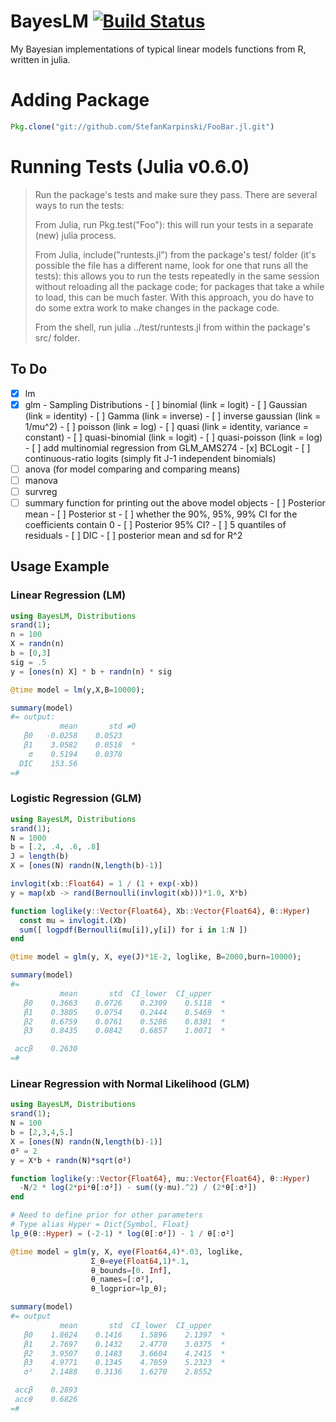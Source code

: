 # BayesLM [![Build Status](https://travis-ci.org/luiarthur/BayesLM.jl.svg?branch=master)](https://travis-ci.org/luiarthur/BayesLM.jl)

My Bayesian implementations of typical linear models functions from R, written in julia.

# Adding Package
```julia
Pkg.clone("git://github.com/StefanKarpinski/FooBar.jl.git")
```

# Running Tests (Julia v0.6.0)

> Run the package's tests and make sure they pass. There are several ways to run
> the tests:
> 
> From Julia, run Pkg.test("Foo"): this will run your tests in a separate (new)
> julia process.
> 
> From Julia, include("runtests.jl") from the package's test/ folder (it's
> possible the file has a different name, look for one that runs all the tests):
> this allows you to run the tests repeatedly in the same session without
> reloading all the package code; for packages that take a while to load, this
> can be much faster. With this approach, you do have to do some extra work to
> make changes in the package code.
> 
> From the shell, run julia ../test/runtests.jl from within the package's src/
> folder.


## To Do

- [x] lm
- [x] glm
      - Sampling Distributions
      - [ ] binomial	(link = logit)
      - [ ] Gaussian	(link = identity)
      - [ ] Gamma	(link = inverse)
      - [ ] inverse gaussian	(link = 1/mu^2)
      - [ ] poisson	(link = log)
      - [ ] quasi	(link = identity, variance = constant)
      - [ ] quasi-binomial	(link = logit)
      - [ ] quasi-poisson	(link = log)
      - [ ] add multinomial regression from GLM_AMS274
            - [x] BCLogit 
            - [ ] continuous-ratio logits (simply fit J-1 independent binomials)
- [ ] anova (for model comparing and comparing means)
- [ ] manova
- [ ] survreg
- [ ] summary function for printing out the above model objects
      - [ ] Posterior mean
      - [ ] Posterior st
      - [ ] whether the 90%, 95%, 99% CI for the coefficients contain 0
      - [ ] Posterior 95% CI?
      - [ ] 5 quantiles of residuals
      - [ ] DIC
      - [ ] posterior mean and sd for R^2

## Usage Example


### Linear Regression (LM)
```julia
using BayesLM, Distributions
srand(1);
n = 100
X = randn(n)
b = [0,3]
sig = .5
y = [ones(n) X] * b + randn(n) * sig

@time model = lm(y,X,B=10000);

summary(model)
#= output:
           mean       std ≠0
   β0   -0.0258    0.0523
   β1    3.0582    0.0518  *
    σ    0.5194    0.0378
  DIC    153.56
=#
```

### Logistic Regression (GLM)
```julia
using BayesLM, Distributions
srand(1);
N = 1000
b = [.2, .4, .6, .8]
J = length(b)
X = [ones(N) randn(N,length(b)-1)]

invlogit(xb::Float64) = 1 / (1 + exp(-xb))
y = map(xb -> rand(Bernoulli(invlogit(xb)))*1.0, X*b)

function loglike(y::Vector{Float64}, Xb::Vector{Float64}, θ::Hyper)
  const mu = invlogit.(Xb)
  sum([ logpdf(Bernoulli(mu[i]),y[i]) for i in 1:N ])
end

@time model = glm(y, X, eye(J)*1E-2, loglike, B=2000,burn=10000);

summary(model)
#=
           mean       std  CI_lower  CI_upper
   β0    0.3663    0.0726    0.2309    0.5118  *
   β1    0.3805    0.0754    0.2444    0.5469  *
   β2    0.6759    0.0761    0.5286    0.8301  *
   β3    0.8435    0.0842    0.6857    1.0071  *

 accβ    0.2630
=#
```

### Linear Regression with Normal Likelihood (GLM)
```julia
using BayesLM, Distributions
srand(1);
N = 100
b = [2,3,4,5.]
X = [ones(N) randn(N,length(b)-1)]
σ² = 2
y = X*b + randn(N)*sqrt(σ²)

function loglike(y::Vector{Float64}, mu::Vector{Float64}, θ::Hyper)
  -N/2 * log(2*pi*θ[:σ²]) - sum((y-mu).^2) / (2*θ[:σ²])
end

# Need to define prior for other parameters
# Type alias Hyper = Dict{Symbol, Float}
lp_θ(θ::Hyper) = (-2-1) * log(θ[:σ²]) - 1 / θ[:σ²]

@time model = glm(y, X, eye(Float64,4)*.03, loglike, 
                  Σ_θ=eye(Float64,1)*.1, 
                  θ_bounds=[0. Inf], 
                  θ_names=[:σ²], 
                  θ_logprior=lp_θ);

summary(model)
#= output
           mean       std  CI_lower  CI_upper
   β0    1.8624    0.1416    1.5896    2.1397  *
   β1    2.7697    0.1432    2.4770    3.0375  *
   β2    3.9507    0.1483    3.6604    4.2415  *
   β3    4.9771    0.1345    4.7059    5.2323  *
   σ²    2.1488    0.3136    1.6270    2.8552

 accβ    0.2893
 accθ    0.6826
=#
```
